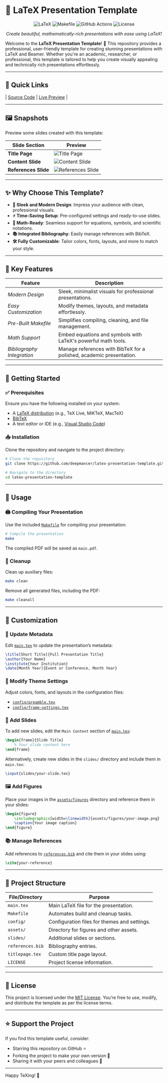# 🚀 LaTeX Presentation Template

<div align="center">
  <img src="https://img.shields.io/badge/LaTeX-008080.svg?style=for-the-badge&logo=LaTeX&logoColor=white" alt="LaTeX">
  <img src="https://img.shields.io/badge/Make-6D00CC.svg?style=for-the-badge&logo=Make&logoColor=white" alt="Makefile">
  <img src="https://img.shields.io/badge/GitHub%20Actions-2088FF.svg?style=for-the-badge&logo=GitHub-Actions&logoColor=white" alt="GitHub Actions">
  <img src="https://img.shields.io/badge/license-MIT-blue.svg?style=for-the-badge" alt="License">
</div>

<p align="center"><em>Create beautiful, mathematically-rich presentations with ease using LaTeX!</em></p>

Welcome to the **LaTeX Presentation Template**! 🎉 This repository provides a professional, user-friendly template for creating stunning presentations with LaTeX and Beamer. Whether you're an academic, researcher, or professional, this template is tailored to help you create visually appealing and technically rich presentations effortlessly.

---

## 📌 Quick Links

| [Source Code](https://github.com/deepmancer/latex-presentation-template) | [Live Preview](https://deepmancer.github.io/latex-presentation-template/) |

---

## 🖼️ Snapshots

Preview some slides created with this template:

| **Slide Section**   | **Preview**                                                              |
|---------------------|--------------------------------------------------------------------------|
| **Title Page**      | ![Title Page](https://raw.githubusercontent.com/deepmancer/latex-presentation-template/main/assets/samples/titlepage.png) |
| **Content Slide**   | ![Content Slide](https://raw.githubusercontent.com/deepmancer/latex-presentation-template/main/assets/samples/content.png) |
| **References Slide**| ![References Slide](https://raw.githubusercontent.com/deepmancer/latex-presentation-template/main/assets/samples/references.png) |

---

## ✨ Why Choose This Template?

- **🎨 Sleek and Modern Design**: Impress your audience with clean, professional visuals.
- **⚡ Time-Saving Setup**: Pre-configured settings and ready-to-use slides.
- **🔢 Math-Ready**: Seamless support for equations, symbols, and scientific notations.
- **📚 Integrated Bibliography**: Easily manage references with BibTeX.
- **🛠️ Fully Customizable**: Tailor colors, fonts, layouts, and more to match your style.

---

## 🌟 Key Features

| **Feature**                  | **Description**                                                                 |
|--------------------------|-----------------------------------------------------------------------------|
| *Modern Design*        | Sleek, minimalist visuals for professional presentations.                  |
| *Easy Customization*   | Modify themes, layouts, and metadata effortlessly.                        |
| *Pre-Built Makefile*   | Simplifies compiling, cleaning, and file management.                      |
| *Math Support*         | Embed equations and symbols with LaTeX's powerful math tools.             |
| *Bibliography Integration* | Manage references with BibTeX for a polished, academic presentation.    |

---

## 🚀 Getting Started

### ✅ Prerequisites

Ensure you have the following installed on your system:

- A [LaTeX distribution](https://www.latex-project.org/get/) (e.g., TeX Live, MiKTeX, MacTeX)
- [BibTeX](http://www.bibtex.org/)
- A text editor or IDE (e.g., [Visual Studio Code](https://code.visualstudio.com/))

### 📥 Installation

Clone the repository and navigate to the project directory:

```bash
# Clone the repository
git clone https://github.com/deepmancer/latex-presentation-template.git

# Navigate to the directory
cd latex-presentation-template
```

---

## 📖 Usage

### 🖨️ Compiling Your Presentation

Use the included [`Makefile`](Makefile) for compiling your presentation:

```bash
# Compile the presentation
make
```

The compiled PDF will be saved as `main.pdf`.

### 🧹 Cleanup

Clean up auxiliary files:

```bash
make clean
```

Remove all generated files, including the PDF:

```bash
make cleanall
```

---

## 🎨 Customization

### 🔄 Update Metadata

Edit [`main.tex`](main.tex) to update the presentation’s metadata:

```latex
\title[Short Title]{Full Presentation Title}
\author{Your Name}
\institute{Your Institution}
\date[Month Year]{Event or Conference, Month Year}
```

### 🎨 Modify Theme Settings

Adjust colors, fonts, and layouts in the configuration files:

- [`config/preamble.tex`](./config/preamble.tex)
- [`config/frame-settings.tex`](./config/frame-settings.tex)

### 📄 Add Slides

To add new slides, edit the `Main Content` section of [`main.tex`](./main.tex):

```latex
\begin{frame}{Slide Title}
    % Your slide content here
\end{frame}
```

Alternatively, create new slides in the `slides/` directory and include them in `main.tex`:

```latex
\input{slides/your-slide.tex}
```

### 🖼️ Add Figures

Place your images in the [`assets/figures`](./assets/figures) directory and reference them in your slides:

```latex
\begin{figure}
    \includegraphics[width=\linewidth]{assets/figures/your-image.png}
    \caption{Your image caption}
\end{figure}
```

### 📚 Manage References

Add references to [`references.bib`](references.bib) and cite them in your slides using:

```latex
\cite{your-reference}
```

---

## 📁 Project Structure

| **File/Directory**         | **Purpose**                                                        |
|----------------------------|--------------------------------------------------------------------|
| `main.tex`                 | Main LaTeX file for the presentation.                             |
| `Makefile`                 | Automates build and cleanup tasks.                               |
| `config/`                  | Configuration files for themes and settings.                     |
| `assets/`                  | Directory for figures and other assets.                          |
| `slides/`                  | Additional slides or sections.                                   |
| `references.bib`           | Bibliography entries.                                            |
| `titlepage.tex`            | Custom title page layout.                                        |
| `LICENSE`                  | Project license information.                                     |

---

## 📄 License

This project is licensed under the [MIT License](LICENSE). You’re free to use, modify, and distribute the template as per the license terms.

---

## ⭐ Support the Project

If you find this template useful, consider:

- Starring this repository on GitHub ⭐
- Forking the project to make your own version 🍴
- Sharing it with your peers and colleagues 📢

---

Happy TeXing! 🎉
